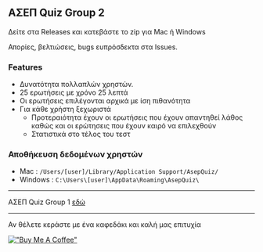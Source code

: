 ## ΑΣΕΠ Quiz Group 2
Δείτε στα Releases και κατεβάστε το zip για Mac ή Windows

Απορίες, βελτιώσεις, bugs ευπρόσδεκτα στα Issues.

### Features
- Δυνατότητα πολλαπλών χρηστών.
- 25 ερωτήσεις με χρόνο 25 λεπτά
- Οι ερωτήσεις επιλέγονται αρχικά με ίση πιθανότητα
- Για κάθε χρήστη ξεχωριστά
  - Προτεραιότητα έχουν οι ερωτήσεις που έχουν απαντηθεί λάθος καθώς και οι ερώτησεις που έχουν καιρό να επιλεχθούν
  - Στατιστικά στο τέλος του τεστ   

### Αποθήκευση δεδομένων χρηστών
- Mac : `/Users/[user]/Library/Application Support/AsepQuiz/`
- Windows : `C:\Users\[user]\AppData\Roaming\AsepQuiz\`
---
ΑΣΕΠ Quiz Group 1 [εδώ](https://github.com/GDKO/asep_2025_group1)

---
Αν θέλετε κεράστε με ένα καφεδάκι και καλή μας επιτυχία

[!["Buy Me A Coffee"](https://www.buymeacoffee.com/assets/img/custom_images/orange_img.png)](https://www.buymeacoffee.com/gdko)

